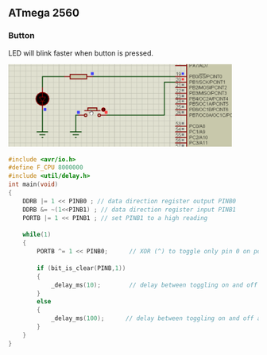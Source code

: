 ## ATmega 2560
### Button
LED will blink faster when button is pressed.

<img src="images/atmegabutton.gif" width="450" />

```C++
#include <avr/io.h>
#define F_CPU 8000000
#include <util/delay.h>
int main(void)
{
	DDRB |= 1 << PINB0 ; // data direction register output PINB0
	DDRB &= ~(1<<PINB1) ; // data direction register input PINB1
	PORTB |= 1 << PINB1 ; // set PINB1 to a high reading
	
	while(1)
	{
		PORTB ^= 1 << PINB0;      // XOR (^) to toggle only pin 0 on port B
		
		if (bit_is_clear(PINB,1))  
		{
			_delay_ms(10);        // delay between toggling on and off at 100ms
		}
		else 
		{
			_delay_ms(100);      // delay between toggling on and off at 100ms
		}
	}
}
```
